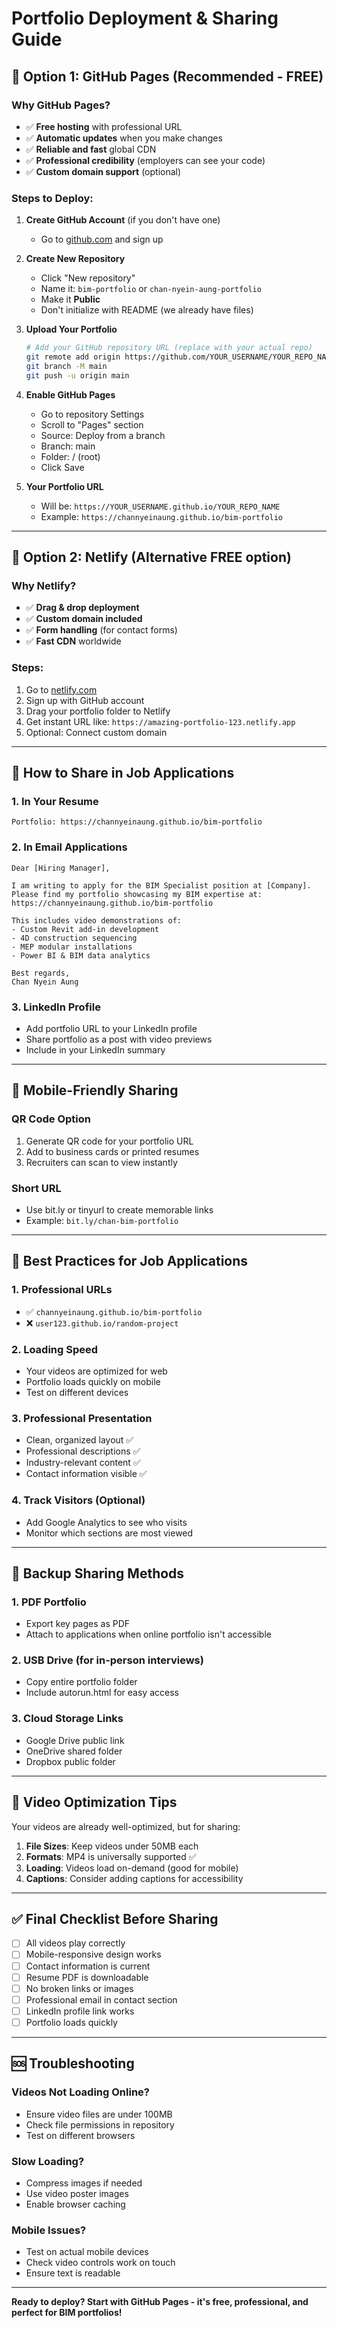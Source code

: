 # Portfolio Deployment & Sharing Guide

## 🌟 Option 1: GitHub Pages (Recommended - FREE)

### Why GitHub Pages?
- ✅ **Free hosting** with professional URL
- ✅ **Automatic updates** when you make changes
- ✅ **Reliable and fast** global CDN
- ✅ **Professional credibility** (employers can see your code)
- ✅ **Custom domain support** (optional)

### Steps to Deploy:

1. **Create GitHub Account** (if you don't have one)
   - Go to [github.com](https://github.com) and sign up

2. **Create New Repository**
   - Click "New repository"
   - Name it: `bim-portfolio` or `chan-nyein-aung-portfolio`
   - Make it **Public**
   - Don't initialize with README (we already have files)

3. **Upload Your Portfolio**
   ```bash
   # Add your GitHub repository URL (replace with your actual repo)
   git remote add origin https://github.com/YOUR_USERNAME/YOUR_REPO_NAME.git
   git branch -M main
   git push -u origin main
   ```

4. **Enable GitHub Pages**
   - Go to repository Settings
   - Scroll to "Pages" section
   - Source: Deploy from a branch
   - Branch: main
   - Folder: / (root)
   - Click Save

5. **Your Portfolio URL**
   - Will be: `https://YOUR_USERNAME.github.io/YOUR_REPO_NAME`
   - Example: `https://channyeinaung.github.io/bim-portfolio`

---

## 🚀 Option 2: Netlify (Alternative FREE option)

### Why Netlify?
- ✅ **Drag & drop deployment**
- ✅ **Custom domain included**
- ✅ **Form handling** (for contact forms)
- ✅ **Fast CDN** worldwide

### Steps:
1. Go to [netlify.com](https://netlify.com)
2. Sign up with GitHub account
3. Drag your portfolio folder to Netlify
4. Get instant URL like: `https://amazing-portfolio-123.netlify.app`
5. Optional: Connect custom domain

---

## 💼 How to Share in Job Applications

### 1. **In Your Resume**
```
Portfolio: https://channyeinaung.github.io/bim-portfolio
```

### 2. **In Email Applications**
```
Dear [Hiring Manager],

I am writing to apply for the BIM Specialist position at [Company]. 
Please find my portfolio showcasing my BIM expertise at:
https://channyeinaung.github.io/bim-portfolio

This includes video demonstrations of:
- Custom Revit add-in development
- 4D construction sequencing
- MEP modular installations  
- Power BI & BIM data analytics

Best regards,
Chan Nyein Aung
```

### 3. **LinkedIn Profile**
- Add portfolio URL to your LinkedIn profile
- Share portfolio as a post with video previews
- Include in your LinkedIn summary

---

## 📱 Mobile-Friendly Sharing

### QR Code Option
1. Generate QR code for your portfolio URL
2. Add to business cards or printed resumes
3. Recruiters can scan to view instantly

### Short URL
- Use bit.ly or tinyurl to create memorable links
- Example: `bit.ly/chan-bim-portfolio`

---

## 🎯 Best Practices for Job Applications

### 1. **Professional URLs**
- ✅ `channyeinaung.github.io/bim-portfolio`
- ❌ `user123.github.io/random-project`

### 2. **Loading Speed**
- Your videos are optimized for web
- Portfolio loads quickly on mobile
- Test on different devices

### 3. **Professional Presentation**
- Clean, organized layout ✅
- Professional descriptions ✅
- Industry-relevant content ✅
- Contact information visible ✅

### 4. **Track Visitors** (Optional)
- Add Google Analytics to see who visits
- Monitor which sections are most viewed

---

## 🔧 Backup Sharing Methods

### 1. **PDF Portfolio**
- Export key pages as PDF
- Attach to applications when online portfolio isn't accessible

### 2. **USB Drive** (for in-person interviews)
- Copy entire portfolio folder
- Include autorun.html for easy access

### 3. **Cloud Storage Links**
- Google Drive public link
- OneDrive shared folder
- Dropbox public folder

---

## 🎥 Video Optimization Tips

Your videos are already well-optimized, but for sharing:

1. **File Sizes**: Keep videos under 50MB each
2. **Formats**: MP4 is universally supported ✅
3. **Loading**: Videos load on-demand (good for mobile)
4. **Captions**: Consider adding captions for accessibility

---

## ✅ Final Checklist Before Sharing

- [ ] All videos play correctly
- [ ] Mobile-responsive design works
- [ ] Contact information is current
- [ ] Resume PDF is downloadable
- [ ] No broken links or images
- [ ] Professional email in contact section
- [ ] LinkedIn profile link works
- [ ] Portfolio loads quickly

---

## 🆘 Troubleshooting

### Videos Not Loading Online?
- Ensure video files are under 100MB
- Check file permissions in repository
- Test on different browsers

### Slow Loading?
- Compress images if needed
- Use video poster images
- Enable browser caching

### Mobile Issues?
- Test on actual mobile devices
- Check video controls work on touch
- Ensure text is readable

---

**Ready to deploy? Start with GitHub Pages - it's free, professional, and perfect for BIM portfolios!**
